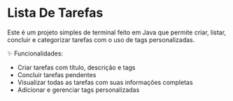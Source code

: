 # Lista De Tarefas

Este é um projeto simples de terminal feito em Java que permite criar, listar, concluir e categorizar tarefas com o uso de tags personalizadas.

✨ Funcionalidades:

- Criar tarefas com título, descrição e tags
- Concluir tarefas pendentes
- Visualizar todas as tarefas com suas informações completas
- Adicionar e gerenciar tags personalizadas
